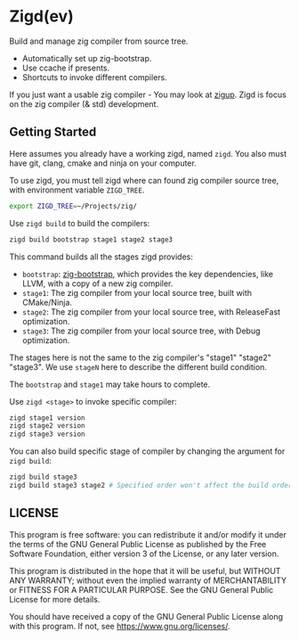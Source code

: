# Zigd(ev)

Build and manage zig compiler from source tree.

- Automatically set up zig-bootstrap.
- Use ccache if presents.
- Shortcuts to invoke different compilers.

If you just want a usable zig compiler - You may look at [zigup](https://github.com/marler8997/zigup).
Zigd is focus on the zig compiler (& std) development.

## Getting Started

Here assumes you already have a working zigd, named `zigd`.
You also must have git, clang, cmake and ninja on your computer.

To use zigd, you must tell zigd where can found zig compiler source tree,
with environment variable `ZIGD_TREE`.

```sh
export ZIGD_TREE=~/Projects/zig/
```

Use `zigd build` to build the compilers:

```sh
zigd build bootstrap stage1 stage2 stage3
```

This command builds all the stages zigd provides:

- `bootstrap`: [zig-bootstrap](https://github.com/ziglang/zig-bootstrap), which
    provides the key dependencies, like LLVM, with a copy of a new zig compiler.
- `stage1`: The zig compiler from your local source tree, built with CMake/Ninja.
- `stage2`: The zig compiler from your local source tree, with ReleaseFast optimization.
- `stage3`: The zig compiler from your local source tree, with Debug optimization.

The stages here is not the same to the zig compiler's "stage1" "stage2" "stage3".
We use `stageN` here to describe the different build condition.

The `bootstrap` and `stage1` may take hours to complete.

Use `zigd <stage>` to invoke specific compiler:

```sh
zigd stage1 version
zigd stage2 version
zigd stage3 version
```

You can also build specific stage of compiler by changing the argument for `zigd build`:

```sh
zigd build stage3
zigd build stage3 stage2 # Specified order won't affect the build order
```

## LICENSE

This program is free software: you can redistribute it and/or modify it under the terms of the GNU General Public License as published by the Free Software Foundation, either version 3 of the License, or any later version.

This program is distributed in the hope that it will be useful, but WITHOUT ANY WARRANTY; without even the implied warranty of MERCHANTABILITY or FITNESS FOR A PARTICULAR PURPOSE. See the GNU General Public License for more details.

You should have received a copy of the GNU General Public License along with this program. If not, see <https://www.gnu.org/licenses/>.

